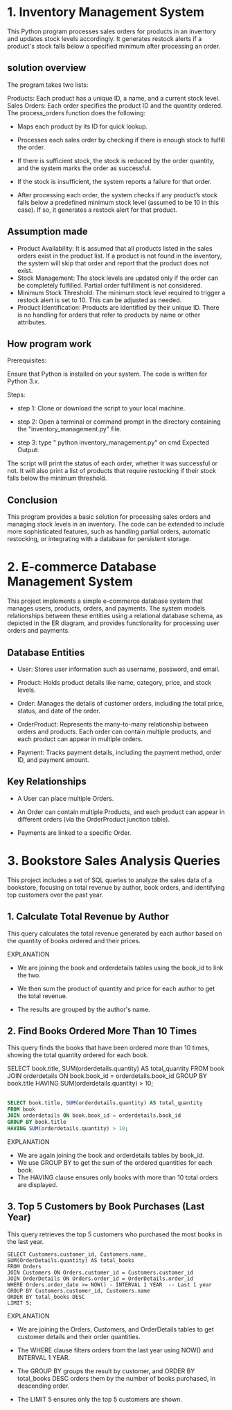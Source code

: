 
# 1. Inventory Management System

This Python program processes sales orders for products in an inventory and updates stock levels accordingly. It generates restock alerts if a product's stock falls below a specified minimum after processing an order.

## solution overview
The program takes two lists:

Products: Each product has a unique ID, a name, and a current stock level.
Sales Orders: Each order specifies the product ID and the quantity ordered.
The process_orders function does the following:

* Maps each product by its ID for quick lookup.

* Processes each sales order by checking if there is enough stock to fulfill the order.

* If there is sufficient stock, the stock is reduced by the order quantity, and the system marks the order as successful.
* If the stock is insufficient, the system reports a failure for that order.
* After processing each order, the system checks if any product’s stock falls below a predefined minimum stock level (assumed to be 10 in this case). If so, it generates a restock alert for that product.
## Assumption made

* Product Availability: It is assumed that all products  listed in the sales orders exist in the product list. If a product is not found in the inventory, the system will skip that order and report that the product does not exist.
* Stock Management: The stock levels are updated only if the order can be completely fulfilled. Partial order fulfillment is not considered.
* Minimum Stock Threshold: The minimum stock level required to trigger a restock alert is set to 10. This can be adjusted as needed.
* Product Identification: Products are identified by their unique ID. There is no handling for orders that refer to products by name or other attributes.
## How program work

Prerequisites:

Ensure that Python is installed on your system. The code is written for Python 3.x.

Steps:

* step 1: Clone or download the script to your local machine.
* step 2: Open a terminal or command prompt in the directory containing the "inventory_management.py" file.


* step 3: type " python inventory_management.py" on cmd 
Expected Output:

The script will print the status of each order, whether it was successful or not.
It will also print a list of products that require restocking if their stock falls below the minimum threshold.

## Conclusion

This program provides a basic solution for processing sales orders and managing stock levels in an inventory. The code can be extended to include more sophisticated features, such as handling partial orders, automatic restocking, or integrating with a database for persistent storage.
# 2. E-commerce Database Management System

This project implements a simple e-commerce database system that manages users, products, orders, and payments. The system models relationships between these entities using a relational database schema, as depicted in the ER diagram, and provides functionality for processing user orders and payments.


## Database Entities

* User: Stores user information such as username, password, and email.

* Product: Holds product details like name, category, price, and stock levels.

* Order: Manages the details of customer orders, including the total price, status, and date of the order.

* OrderProduct: Represents the many-to-many relationship between orders and products. Each order can contain multiple products, and each product can appear in multiple orders.

* Payment: Tracks payment details, including the payment method, order ID, and payment amount.
## Key Relationships

* A User can place multiple Orders.

* An Order can contain multiple Products, and each product can appear in different orders (via the OrderProduct junction table).

* Payments are linked to a specific Order.
# 3. Bookstore Sales Analysis Queries

This project includes a set of SQL queries to analyze the sales data of a bookstore, focusing on total revenue by author, book orders, and identifying top customers over the past year.
## 1. Calculate Total Revenue by Author

This query calculates the total revenue generated by each author based on the quantity of books ordered and their prices.

EXPLANATION
* We are joining the book and orderdetails tables using the book_id to link the two.

* We then sum the product of quantity and price for each author to get the total revenue.

* The results are grouped by the author's name.
## 2. Find Books Ordered More Than 10 Times

This query finds the books that have been ordered more than 10 times, showing the total quantity ordered for each book.

SELECT book.title, SUM(orderdetails.quantity) AS total_quantity
FROM book
JOIN orderdetails ON book.book_id = orderdetails.book_id
GROUP BY book.title
HAVING SUM(orderdetails.quantity) > 10;

## 

```sql
SELECT book.title, SUM(orderdetails.quantity) AS total_quantity
FROM book
JOIN orderdetails ON book.book_id = orderdetails.book_id
GROUP BY book.title
HAVING SUM(orderdetails.quantity) > 10;

```

EXPLANATION

* We are again joining the book and orderdetails tables by book_id.
* We use GROUP BY to get the sum of the ordered quantities for each book.
* The HAVING clause ensures only books with more than 10 total orders are displayed.


## 3. Top 5 Customers by Book Purchases (Last Year)

This query retrieves the top 5 customers who purchased the most books in the last year.

```
SELECT Customers.customer_id, Customers.name, SUM(OrderDetails.quantity) AS total_books
FROM Orders
JOIN Customers ON Orders.customer_id = Customers.customer_id
JOIN OrderDetails ON Orders.order_id = OrderDetails.order_id
WHERE Orders.order_date >= NOW() - INTERVAL 1 YEAR  -- Last 1 year
GROUP BY Customers.customer_id, Customers.name
ORDER BY total_books DESC
LIMIT 5;

```

EXPLANATION

* We are joining the Orders, Customers, and OrderDetails tables to get customer details and their order quantities.

* The WHERE clause filters orders from the last year using NOW() and INTERVAL 1 YEAR.

* The GROUP BY groups the result by customer, and ORDER BY total_books DESC orders them by the number of books purchased, in descending order.

* The LIMIT 5 ensures only the top 5 customers are shown.